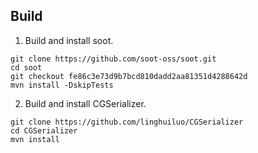 ## Build
1. Build and install soot.
```
git clone https://github.com/soot-oss/soot.git
cd soot
git checkout fe86c3e73d9b7bcd810dadd2aa81351d4288642d
mvn install -DskipTests
```
2. Build and install CGSerializer.
```
git clone https://github.com/linghuiluo/CGSerializer
cd CGSerializer
mvn install
```